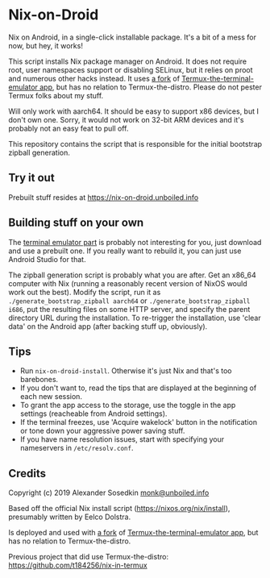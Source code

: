 # Nix-on-Droid

Nix on Android, in a single-click installable package.
It's a bit of a mess for now, but hey, it works!

This script installs Nix package manager on Android.
It does not require root, user namespaces support or disabling SELinux,
but it relies on proot and numerous other hacks instead.
It uses [a fork](https://github.com/t184256/nix-on-droid-app)
of [Termux-the-terminal-emulator app](https://github.com/termux/termux-app),
but has no relation to Termux-the-distro.
Please do not pester Termux folks about my stuff.

Will only work with aarch64.
It should be easy to support x86 devices, but I don't own one.
Sorry, it would not work on 32-bit ARM devices
and it's probably not an easy feat to pull off.

This repository contains the script
that is responsible for the initial bootstrap zipball generation.


## Try it out

Prebuilt stuff resides at https://nix-on-droid.unboiled.info


## Building stuff on your own

The [terminal emulator part](https://github.com/t184256/nix-on-droid-app)
is probably not interesting for you, just download and use a prebuilt one.
If you really want to rebuild it, you can just use Android Studio for that.

The zipball generation script is probably what you are after.
Get an x86_64 computer with Nix
(running a reasonably recent version of NixOS would work out the best).
Modify the script, run it as `./generate_bootstrap_zipball aarch64`
or `./generate_bootstrap_zipball i686`,
put the resulting files on some HTTP server,
and specify the parent directory URL during the installation.
To re-trigger the installation, use
'clear data' on the Android app (after backing stuff up, obviously).


## Tips

* Run `nix-on-droid-install`. Otherwise it's just Nix and that's too barebones.
* If you don't want to, read the tips that are displayed at the beginning
  of each new session.
* To grant the app access to the storage, use the toggle in the app settings
  (reacheable from Android settings).
* If the terminal freezes, use 'Acquire wakelock' button in the notification
  or tone down your aggressive power saving stuff.
* If you have name resolution issues,
  start with specifying your nameservers in `/etc/resolv.conf`.


## Credits

Copyright (c) 2019 Alexander Sosedkin <monk@unboiled.info>

Based off the official Nix install script (https://nixos.org/nix/install),
presumably written by Eelco Dolstra.

Is deployed and used with [a fork](https://github.com/t184256/nix-on-droid-app)
of [Termux-the-terminal-emulator app](https://github.com/termux/termux-app),
but has no relation to Termux-the-distro.

Previous project that did use Termux-the-distro:
https://github.com/t184256/nix-in-termux

